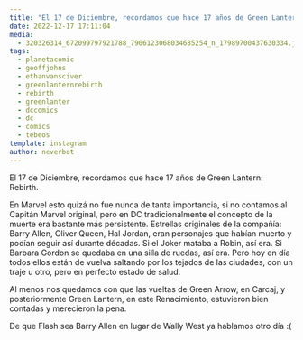 ```yaml
---
title: "El 17 de Diciembre, recordamos que hace 17 años de Green Lantern: Rebirth"
date: 2022-12-17 17:11:04
media: 
  - 320326314_672099797921788_7906123068034685254_n_17989700437630334.jpg
tags: 
  - planetacomic
  - geoffjohns
  - ethanvansciver
  - greenlanternrebirth
  - rebirth
  - greenlanter
  - dccomics
  - dc
  - comics
  - tebeos
template: instagram
author: neverbot
---
```


El 17 de Diciembre, recordamos que hace 17 años de Green Lantern: Rebirth.

En Marvel esto quizá no fue nunca de tanta importancia, si no contamos al Capitán Marvel original, pero en DC tradicionalmente el concepto de la muerte era bastante más persistente. Estrellas originales de la compañía: Barry Allen, Oliver Queen, Hal Jordan, eran personajes que habían muerto y podían seguir así durante décadas. Si el Joker mataba a Robin, así era. Si Barbara Gordon se quedaba en una silla de ruedas, así era. Pero hoy en día todos ellos están de vuelva saltando por los tejados de las ciudades, con un traje u otro, pero en perfecto estado de salud.

Al menos nos quedamos con que las vueltas de Green Arrow, en Carcaj, y posteriormente Green Lantern, en este Renacimiento, estuvieron bien contadas y merecieron la pena.

De que Flash sea Barry Allen en lugar de Wally West ya hablamos otro día :(

